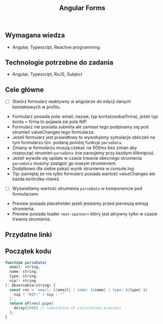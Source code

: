 <h2 align="center">Angular Forms</h2>

<br>

## Wymagana wiedza

- Angular, Typescript, Reactive programming

## Technologie potrzebne do zadania

- Angular, Typescript, RxJS, Subject

## Cele główne

- [ ] Stwórz formularz reaktywny w angularze do edycji danych kontaktowych w profilu.

* Formularz posiada pola: email, nazwe, typ konta(osoba/firma), jeżeli typ konta = firma to pojawia sie pole NIP.
* Formularz nie posiada submita ale zamiast tego podpinamy się pod strumień valueChanges tego formularza.
* Jeżeli formularz jest prawidłowy to wywołujemy symulacje obliczeń na tym formularzu tzn. podaną poniżej funkcje `parseData`.
* Zmiany w formularzu muszą czekać na 500ms bez zmian aby rozpocząć strumień `parseData` (nie parsujemy przy każdym kliknięciu).
* Jeżeli wywoła się update w czasie trwania obecnego strumienia `parseData` musimy zastąpić go nowym strumieniem
* Dodatkowo dla siebie pokaż wynik strumienia w console.log
* Tip: pamiętaj że nie tylko formularz posiada wartość valueChanges ale każda kontrolka rówież.

- [ ] Wyświetlamy wartość strumienia `parseData` w komponencie pod formularzem.

* Preview posiada placeholder jeżeli jesteśmy przed pierwszą emisją strumienia.
* Preview posiada loader `<mat-spinner>` który jest aktywny tylko w czasie trwania strumienia.

## Przydatne linki

## Początek kodu

```javascript
function parseData(
  email: string,
  name: string,
  type: string,
  nip?: string
): Observable<string> {
  const res = `email: ${email} | name: ${name} | type: ${type} ${
    nip ? "NIP:" + nip : ""
  }`;
  return of(res).pipe(
    delay(2000) // simulation of calculation proccess
  );
}
```
